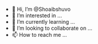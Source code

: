- 👋 Hi, I’m @Shoaibshuvo
- 👀 I’m interested in ...
- 🌱 I’m currently learning ...
- 💞️ I’m looking to collaborate on ...
- 📫 How to reach me ...
